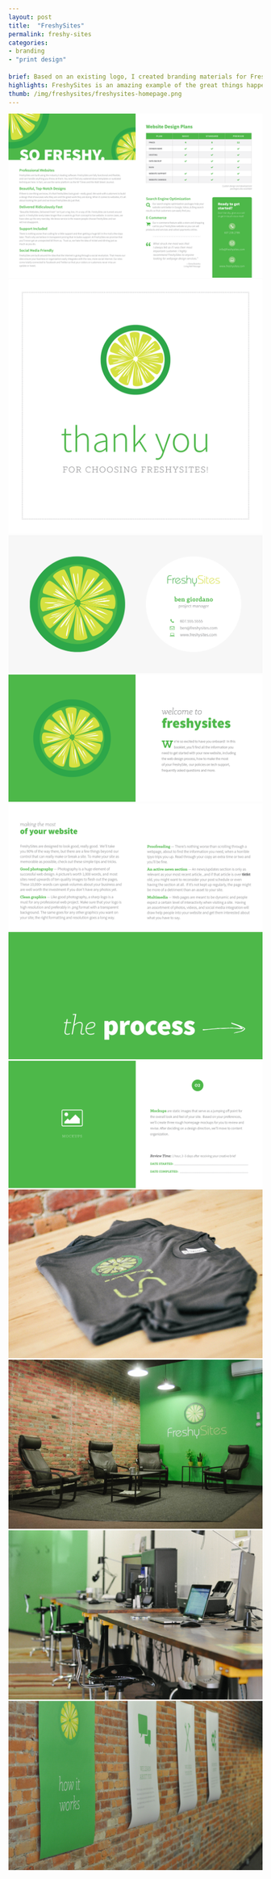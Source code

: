 ```yaml
---
layout: post
title:  "FreshySites"
permalink: freshy-sites
categories:
- branding
- "print design"

brief: Based on an existing logo, I created branding materials for FreshySites, a web development company located in Binghamton, NY. I also shot office photography for use on their website and in future promotions.
highlights: FreshySites is an amazing example of the great things happening in Binghamton. Many mom-and-pop shops in the area didn't have access to affordable web development and FreshySites stepped in to bring them online.
thumb: /img/freshysites/freshysites-homepage.png
---
```


<div class="margin-bottom">
  <div class="border margin-image">
    <img src="/img/freshysites/brochure-1.png">
  </div>
</div>
<div class="margin-bottom">
  <div class="border">
    <img src="/img/freshysites/thankyou.png">
  </div>
</div>
<div class="margin-bottom">
  <div class="border margin-image">
    <img src="/img/freshysites/cards.png">
  </div>
</div>
<div class="margin-bottom">
  <div class="border margin-image">
    <img src="/img/freshysites/welcome1.png">
  </div>
</div>
<div class="margin-bottom">
  <div class="border margin-image">
    <img src="/img/freshysites/welcome2.png">
  </div>
</div>
<div class="margin-bottom">
  <div class="border margin-image">
    <img src="/img/freshysites/welcome3.png">
  </div>
</div>
<div class="margin-bottom">
  <div class="border margin-image">
    <img src="/img/freshysites/welcome4.png">
  </div>
</div>
<div class="flush--bottom">
  <div class="overflow--auto margin-image border">
    <div class="half">
      <img class="margin-image" src="/img/freshysites/DSC_0028.jpg">
    </div>
    <div class="half">
      <img class="margin-image" src="/img/freshysites/DSC_0099.jpg">
    </div>
    <div class="half">
      <img src="/img/freshysites/DSC_0047.jpg">
    </div>
    <div class="half">
      <img src="/img/freshysites/DSC_0184.jpg">
    </div>
  </div>
<div>
